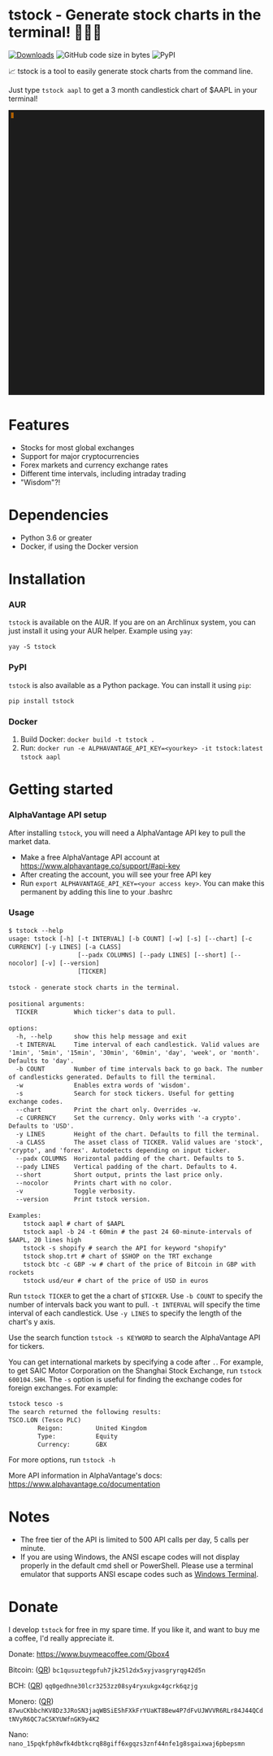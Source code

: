 # tstock - Generate stock charts in the terminal! 🚀🚀🚀

[![Downloads](https://pepy.tech/badge/tstock)](https://pepy.tech/project/tstock)
![GitHub code size in bytes](https://img.shields.io/github/languages/code-size/Gbox4/tstock?label=size)
![PyPI](https://img.shields.io/pypi/v/tstock)

📈 tstock is a tool to easily generate stock charts from the command line.

Just type `tstock aapl` to get a 3 month candlestick chart of $AAPL in your terminal!

<p align="center">
  <img src="https://github.com/Gbox4/Gbox4/raw/master/tstock-demo.gif" alt="tstock-demo">
</p>

# Features
- Stocks for most global exchanges
- Support for major cryptocurrencies
- Forex markets and currency exchange rates
- Different time intervals, including intraday trading
- "Wisdom"?!

# Dependencies

- Python 3.6 or greater
- Docker, if using the Docker version

# Installation

### AUR

`tstock` is available on the AUR. If you are on an Archlinux system, you can just install it using your AUR helper. Example using `yay`:

```
yay -S tstock
```

### PyPI

`tstock` is also available as a Python package. You can install it using `pip`:

```
pip install tstock
```

### Docker

1. Build Docker: `docker build -t tstock .`
2. Run: `docker run -e ALPHAVANTAGE_API_KEY=<yourkey> -it tstock:latest tstock aapl`

# Getting started

### AlphaVantage API setup

After installing `tstock`, you will need a AlphaVantage API key to pull the market data.

- Make a free AlphaVantage API account at https://www.alphavantage.co/support/#api-key
- After creating the account, you will see your free API key
- Run `export ALPHAVANTAGE_API_KEY=<your access key>`. You can make this permanent by adding this line to your .bashrc

### Usage

```
$ tstock --help
usage: tstock [-h] [-t INTERVAL] [-b COUNT] [-w] [-s] [--chart] [-c CURRENCY] [-y LINES] [-a CLASS]
                   [--padx COLUMNS] [--pady LINES] [--short] [--nocolor] [-v] [--version]
                   [TICKER]

tstock - generate stock charts in the terminal.

positional arguments:
  TICKER          Which ticker's data to pull.

options:
  -h, --help      show this help message and exit
  -t INTERVAL     Time interval of each candlestick. Valid values are '1min', '5min', '15min', '30min', '60min', 'day', 'week', or 'month'. Defaults to 'day'.
  -b COUNT        Number of time intervals back to go back. The number of candlesticks generated. Defaults to fill the terminal.
  -w              Enables extra words of 'wisdom'.
  -s              Search for stock tickers. Useful for getting exchange codes.
  --chart         Print the chart only. Overrides -w.
  -c CURRENCY     Set the currency. Only works with '-a crypto'. Defaults to 'USD'.
  -y LINES        Height of the chart. Defaults to fill the terminal.
  -a CLASS        The asset class of TICKER. Valid values are 'stock', 'crypto', and 'forex'. Autodetects depending on input ticker.
  --padx COLUMNS  Horizontal padding of the chart. Defaults to 5.
  --pady LINES    Vertical padding of the chart. Defaults to 4.
  --short         Short output, prints the last price only.
  --nocolor       Prints chart with no color.
  -v              Toggle verbosity.
  --version       Print tstock version.

Examples:
    tstock aapl # chart of $AAPL
    tstock aapl -b 24 -t 60min # the past 24 60-minute-intervals of $AAPL, 20 lines high
    tstock -s shopify # search the API for keyword "shopify"
    tstock shop.trt # chart of $SHOP on the TRT exchange
    tstock btc -c GBP -w # chart of the price of Bitcoin in GBP with rockets
    tstock usd/eur # chart of the price of USD in euros
```

Run `tstock TICKER` to get the a chart of `$TICKER`. Use `-b COUNT` to specify the number of intervals back you want to pull. `-t INTERVAL` will specify the time interval of each candlestick. Use `-y LINES` to specify the length of the chart's y axis.

Use the search function `tstock -s KEYWORD` to search the AlphaVantage API for tickers.

You can get international markets by specifying a code after `.`. For example, to get SAIC Motor Corporation on the Shanghai Stock Exchange, run `tstock 600104.SHH`. The `-s` option is useful for finding the exchange codes for foreign exchanges. For example:

```
tstock tesco -s
The search returned the following results:
TSCO.LON (Tesco PLC)
        Reigon:         United Kingdom
        Type:           Equity
        Currency:       GBX
```

For more options, run `tstock -h`

More API information in AlphaVantage's docs: https://www.alphavantage.co/documentation


# Notes

- The free tier of the API is limited to 500 API calls per day, 5 calls per minute.
- If you are using Windows, the ANSI escape codes will not display properly in the default cmd shell or PowerShell. Please use a terminal emulator that supports ANSI escape codes such as <a href='https://www.microsoft.com/en-us/p/windows-terminal/9n0dx20hk701?activetab=pivot:overviewtab'>Windows Terminal</a>.

# Donate

I develop `tstock` for free in my spare time. If you like it, and want to buy me a coffee, I'd really appreciate it.

Donate: https://www.buymeacoffee.com/Gbox4

Bitcoin: (<a href='https://i.ibb.co/b2rS0kV/btcgithubtstock.png'>QR</a>) `bc1qusuztegpfuh7jk25l2dx5xyjvasgryrqg42d5n`

BCH: (<a href='https://i.ibb.co/WpWv96K/download.png'>QR</a>) `qq0gedhne30lcr3253zz08sy4ryxukgx4gcrk6qzjg`

Monero: (<a href='https://i.ibb.co/PNhgC3q/xmrgithubtstock.png'>QR</a>) `87wuCKbbchKV8Dz3JRoSN3jaqWBSiEShFXkFrYUaKT8Bew4P7dFvUJWVVR6RLr84J44QCdtNVyR6QC7aCSKYUWfnGK9y4K2`

Nano: `nano_15pqkfph8wfk4dbtkcrq88giff6xgqzs3znf44nfe1g8sgaixwaj6pbepsmn`
